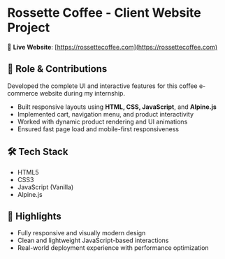 # Rossette Coffee - Client Website Project

🔗 **Live Website**: [https://rossettecoffee.com](https://rossettecoffee.com)

## 🔧 Role & Contributions
Developed the complete UI and interactive features for this coffee e-commerce website during my internship.

- Built responsive layouts using **HTML, CSS, JavaScript**, and **Alpine.js**
- Implemented cart, navigation menu, and product interactivity
- Worked with dynamic product rendering and UI animations
- Ensured fast page load and mobile-first responsiveness

## 🛠 Tech Stack
- HTML5
- CSS3
- JavaScript (Vanilla)
- Alpine.js

## 📌 Highlights
- Fully responsive and visually modern design
- Clean and lightweight JavaScript-based interactions
- Real-world deployment experience with performance optimization

